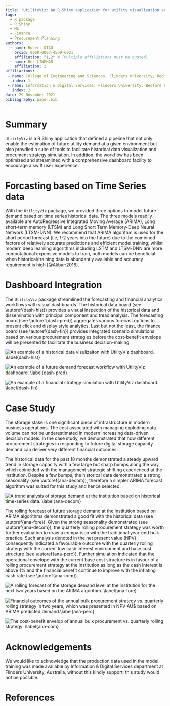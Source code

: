 ```yaml
---
title: 'UtilityViz: An R Shiny application for utility visualization and future planning'
tags:
  - R package
  - R Shiny
  - ML
  - Finance
  - Procurement Planning 
authors:
  - name: Robert QIAO
    orcid: 0000-0003-4569-6921
    affiliation: "1,2" # (Multiple affiliations must be quoted)
  - name: Bec LINEHAN
    affiliation: 2
affiliations:
 - name: College of Engineering and Sciences, Flinders University, Bedford Park, SA 5042, Australia
   index: 1
 - name: Information & Digital Services, Flinders University, Bedford Park, SA 5042, Australia
   index: 2
date: 29 November 2021
bibliography: paper.bib
---
```

# Summary
`UtilityViz` is a R Shiny application that defined a pipeline that not only enable the estimation of future utility demand at a given environment but also provdied a suite of tools to facilitate historical data visualization and procument strategy simulation. In addition, the workflow has been optimized and streamlined with a comprehensive dashboard facility to encourage a swift user experience.


# Forcasting based on Time Series data
With the `UtilityViz` package, we provided three options to model future demand based on time series historical data. The three models readily available are AutoRegressive Integrated Moving Average (ARIMA), Long short-term memory (LTSM) and Long Short Term Memory-Deep Neural Network (LTSM-DNN). We recommend that ARIMA algorithm is used for the short period forecast (i.e, 1-2 years into the future) due to the combined factors of relatively accurate predictions and efficient model training; whilst modern deep learning algorithms including LSTM and LTSM-DNN are more computational expensive models to train, both models can be beneficial when historical/training data is abundantly available and accuracy requirement is high [@Akbar:2018].

# Dashboard Integration

The `UtilityViz` package streamlined the forecasting and financial analytics workflows with visual dashboards. The historical data board (see \autoref{dash-hist}) provides a visual inspection of the historical data and dissemination with principal component and tread analysis. The forecasting board (see \autoref{dash-pred}) aggregates various forecast options to present click and display style analytics. Last but not the least, the finance board (see \autoref{dash-fin}) provides integrated scenario simulations based on various procurement strategies before the cost-benefit envelope will be presented to facilitate the business decision-making.

![An example of a historical data visulizaiton with UtilityViz dashboard. \label{dash-hist}](img/dash-hist.png) <!--- { width=80% } -->

![An example of a future demand forecast workflow with UtilityViz dashboard. \label{dash-pred}](img/dash-fore.png) <!--- { width=99% } --->

![An example of a financial strategy simulation with UtilityViz dashboard. \label{dash-fin}](img/dash-fin.png) <!--- { width=80% } -->

# Case Study
The storage stake is one significant piece of infrastructure in modern business operations. The cost associated with managing exploding data volume can not be underestimated in modern increasing data-driven decision models. In the case study, we demonstrated that how different procurement strategies in responding to future digital storage capacity demand can deliver very different financial outcomes. 

The historical data for the past 18 months demonstrated a steady upward trend in storage capacity with a few large but sharp bumps along the way, which coincided with the management strategic shifting experienced at the institution. Despite a few bumps, the historical data demonstrated a strong seasonality (see \autoref{ana-decom}), therefore a simpler ARIMA forecast algorithm was suited for this study and hence selected. 

![A trend analysis of storage demand at the institution based on historical time-series data. \label{ana-decom}](img/Rplot-decom.png) <!--- { width=80% } -->

The rolling forecast of future storage demand at the institution based on ARIMA algorithms demonstrated a good fit with the historical data (see \autoref{ana-fore}). Given the strong seasonality demonstrated (see \autoref{ana-decom}),  the quarterly rolling procurement strategy was worth further evaluation to draw a comparison with the traditional year-end bulk practice. Such analysis denoted in the net present value (NPV) consequently indicated a favourable outcome with the quarterly rolling strategy with the current low cash interest environment and base cost structure (see \autoref{ana-perc}). Further simulation indicated that the operational envelope with the current base cost structure is in favour of a rolling procurement strategy at the institution as long as the cash interest is above 1% and the financial benefit continue to improve with the inflating cash rate (see \autoref{ana-com}). 

![A rolling forecast of the storage demand level at the institution for the next two years based on the ARIMA algorithm. \label{ana-fore}](img/Rplot-fore.png) <!--- { width=80% } -->

![Financial outcomes of the annual bulk procurement strategy vs. quarterly rolling strategy in two years, which was presented in NPV AU$ based on ARIMA predicted demand.\label{ana-perc}](img/Rplot-perc.png) <!--- { width=80% } -->

![The cost-benefit envelop of annual bulk procurement vs. quarterly rolling strategy. \label{ana-com}](img/Rplot-com.png) <!--- { width=80% } -->

# Acknowledgements
We would like to acknowledge that the production data used in the model training was made available by Information & Digital Services department at Flinders University, Australia, without this kindly support, this study would not be possible. 

# References